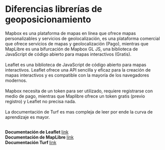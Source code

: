 # Diferencias librerías de geoposicionamiento

Mapbox es una plataforma de mapas en línea que ofrece mapas personalizables y servicios de geolocalización, es una plataforma comercial que ofrece servicios de mapas y geolocalización (Pago), mientras que MapLibre es una bifurcación de Mapbox GL JS, una biblioteca de JavaScript de código abierto para mapas interactivos (Gratis).
<br><br>Leaflet es una biblioteca de JavaScript de código abierto para mapas interactivos. Leaflet ofrece una API sencilla y eficaz para la creación de mapas interactivos y es compatible con la mayoría de los navegadores modernos.
<br><br>Mapbox necesita de un token para ser utilizado, requiere registrarse con medio de pago, mientras que Maplibre ofrece un token gratis (previo registro) y Leaflet no precisa nada.
<br><br>La documentación de Turf es mas compleja de leer por ende la curva de aprendizaje es mayor.

<br><strong> Documentación de Leaflet </strong> <a href = #https://leafletjs.com/reference.html# target="_blank" >link</a>
<br><strong>Documentación de MapLibre </strong>  <a href="https://docs.mapbox.com/maplibre-gl-js/api/" target="_blank" >link</a>
<br><strong>  Documentación Turf </strong> <a href="https://turfjs.org/" target="_blank" >link</a>

